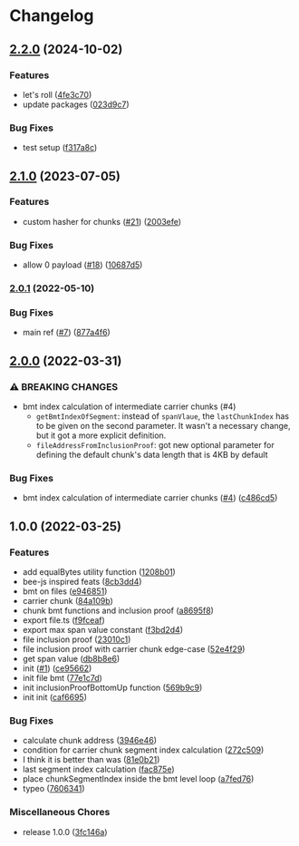 # Changelog

## [2.2.0](https://www.github.com/fairDataSociety/bmt-js/compare/v2.1.0...v2.2.0) (2024-10-02)


### Features

* let's roll ([4fe3c70](https://www.github.com/fairDataSociety/bmt-js/commit/4fe3c7074f91ef33b41361f636f6dd7ab92464ac))
* update packages ([023d9c7](https://www.github.com/fairDataSociety/bmt-js/commit/023d9c7f4af1689804637a081327b765fa947158))


### Bug Fixes

* test setup ([f317a8c](https://www.github.com/fairDataSociety/bmt-js/commit/f317a8c15ee1437e37dcab3880035be6aa935936))

## [2.1.0](https://www.github.com/fairDataSociety/bmt-js/compare/v2.0.1...v2.1.0) (2023-07-05)


### Features

* custom hasher for chunks ([#21](https://www.github.com/fairDataSociety/bmt-js/issues/21)) ([2003efe](https://www.github.com/fairDataSociety/bmt-js/commit/2003efed9b58f240e51b9b983dbe4efbb37538ca))


### Bug Fixes

* allow 0 payload ([#18](https://www.github.com/fairDataSociety/bmt-js/issues/18)) ([10687d5](https://www.github.com/fairDataSociety/bmt-js/commit/10687d50b3dc01f5dbc80db3ff123ebe967d984f))

### [2.0.1](https://www.github.com/fairDataSociety/bmt-js/compare/v2.0.0...v2.0.1) (2022-05-10)


### Bug Fixes

* main ref ([#7](https://www.github.com/fairDataSociety/bmt-js/issues/7)) ([877a4f6](https://www.github.com/fairDataSociety/bmt-js/commit/877a4f60fd1da4a30716ac0b60bad98ee91c653e))

## [2.0.0](https://www.github.com/fairDataSociety/bmt-js/compare/v1.0.0...v2.0.0) (2022-03-31)


### ⚠ BREAKING CHANGES

* bmt index calculation of intermediate carrier chunks (#4)
  * `getBmtIndexOfSegment`:  instead of `spanVlaue`, the `lastChunkIndex` has to be given on the second parameter. It wasn't a necessary change, but it got a more explicit definition.
  * `fileAddressFromInclusionProof`: got new optional parameter for defining the default chunk's data length that is 4KB by default

### Bug Fixes

* bmt index calculation of intermediate carrier chunks ([#4](https://www.github.com/fairDataSociety/bmt-js/issues/4)) ([c486cd5](https://www.github.com/fairDataSociety/bmt-js/commit/c486cd5b5b5316bb8abdd5f2a451b866d6aa7622))

## 1.0.0 (2022-03-25)


### Features

* add equalBytes utility function ([1208b01](https://www.github.com/fairDataSociety/bmt-js/commit/1208b014c4fb226ead2d71eba5fb6a489ad20c4d))
* bee-js inspired feats ([8cb3dd4](https://www.github.com/fairDataSociety/bmt-js/commit/8cb3dd46e431a37b976734c86370b12b0df90476))
* bmt on files ([e946851](https://www.github.com/fairDataSociety/bmt-js/commit/e9468513966c80a416b03b8ea60de98bfa7f864a))
* carrier chunk ([84a109b](https://www.github.com/fairDataSociety/bmt-js/commit/84a109b104028fae6637f8d21c3adc5b86cc90cf))
* chunk bmt functions and inclusion proof ([a8695f8](https://www.github.com/fairDataSociety/bmt-js/commit/a8695f8d733a75c93bbf8c0ea0c90d81f8203f26))
* export file.ts ([f9fceaf](https://www.github.com/fairDataSociety/bmt-js/commit/f9fceaf840d7cc8bcc05e0edefd6e791964d72bf))
* export max span value constant ([f3bd2d4](https://www.github.com/fairDataSociety/bmt-js/commit/f3bd2d4bf7b5d6265ba4ffa2608d8ebded77d149))
* file inclusion proof ([23010c1](https://www.github.com/fairDataSociety/bmt-js/commit/23010c1b44f99d89d953277849e7a572545c2669))
* file inclusion proof with carrier chunk edge-case ([52e4f29](https://www.github.com/fairDataSociety/bmt-js/commit/52e4f291eb8187d226c6f5369c2c984301473011))
* get span value ([db8b8e6](https://www.github.com/fairDataSociety/bmt-js/commit/db8b8e6ba133f0f6290819df8a6325ce35cd10ed))
* init ([#1](https://www.github.com/fairDataSociety/bmt-js/issues/1)) ([ce95662](https://www.github.com/fairDataSociety/bmt-js/commit/ce9566273337b492169712bc471525defb09b90f))
* init file bmt ([77e1c7d](https://www.github.com/fairDataSociety/bmt-js/commit/77e1c7d574caf106e50bc3b237f20918897881f5))
* init inclusionProofBottomUp function ([569b9c9](https://www.github.com/fairDataSociety/bmt-js/commit/569b9c9eda87fd92ca632f9c07f06a8a9f6bd656))
* init init ([caf6695](https://www.github.com/fairDataSociety/bmt-js/commit/caf66959437c931e0bb5ffd2008a0fd2117cf25a))


### Bug Fixes

* calculate chunk address ([3946e46](https://www.github.com/fairDataSociety/bmt-js/commit/3946e463ceca469a170524f55a4d3096d7c0980b))
* condition for carrier chunk segment index calculation ([272c509](https://www.github.com/fairDataSociety/bmt-js/commit/272c509ee698f85656b5777e8b9adce17a99c9bb))
* I think it is better than was ([81e0b21](https://www.github.com/fairDataSociety/bmt-js/commit/81e0b213e51a6a899289a4ae0d0fc9d93f8743c9))
* last segment index calculation ([fac875e](https://www.github.com/fairDataSociety/bmt-js/commit/fac875e4643d8649ef6a537388972db49c3850c5))
* place chunkSegmentIndex inside the bmt level loop ([a7fed76](https://www.github.com/fairDataSociety/bmt-js/commit/a7fed762c768675a640aee9989b13d7ed7172bd8))
* typeo ([7606341](https://www.github.com/fairDataSociety/bmt-js/commit/7606341d1f7b6722a80d3118e6867a17acdc76f1))


### Miscellaneous Chores

* release 1.0.0 ([3fc146a](https://www.github.com/fairDataSociety/bmt-js/commit/3fc146ab4df72071d220e139dd9415b39eab195e))
